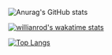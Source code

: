 ![Anurag's GitHub stats](https://github-readme-stats.vercel.app/api?username=sunwookim05&show_icons=true&theme=tokyonight)

[![willianrod's wakatime stats](https://github-readme-stats.vercel.app/api/wakatime?username=sunwookim05)](https://github.com/anuraghazra/github-readme-stats)

[![Top Langs](https://github-readme-stats.vercel.app/api/top-langs/?username=sunwookim05&layout=compact&theme=tokyonight)](https://github.com/anuraghazra/github-readme-stats)
